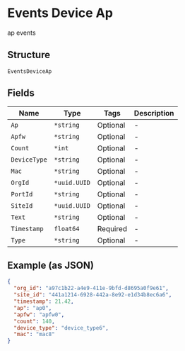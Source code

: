 
# Events Device Ap

ap events

## Structure

`EventsDeviceAp`

## Fields

| Name | Type | Tags | Description |
|  --- | --- | --- | --- |
| `Ap` | `*string` | Optional | - |
| `Apfw` | `*string` | Optional | - |
| `Count` | `*int` | Optional | - |
| `DeviceType` | `*string` | Optional | - |
| `Mac` | `*string` | Optional | - |
| `OrgId` | `*uuid.UUID` | Optional | - |
| `PortId` | `*string` | Optional | - |
| `SiteId` | `*uuid.UUID` | Optional | - |
| `Text` | `*string` | Optional | - |
| `Timestamp` | `float64` | Required | - |
| `Type` | `*string` | Optional | - |

## Example (as JSON)

```json
{
  "org_id": "a97c1b22-a4e9-411e-9bfd-d8695a0f9e61",
  "site_id": "441a1214-6928-442a-8e92-e1d34b8ec6a6",
  "timestamp": 21.42,
  "ap": "ap0",
  "apfw": "apfw0",
  "count": 140,
  "device_type": "device_type6",
  "mac": "mac8"
}
```

